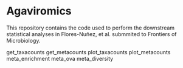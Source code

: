 # Agaviromics
This repository contains the code used to perform the downstream statistical analyses in Flores-Nuñez, et al. submmited to Frontiers of Microbiology. 

get_taxacounts
get_metacounts
plot_taxacounts
plot_metacounts
meta_enrichment
meta_ova
meta_diversity

